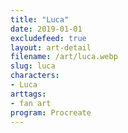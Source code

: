 ```yaml
---
title: "Luca"
date: 2019-01-01
excludefeed: true
layout: art-detail
filename: /art/luca.webp
slug: luca
characters:
- Luca
arttags:
- fan art
program: Procreate
---
```

